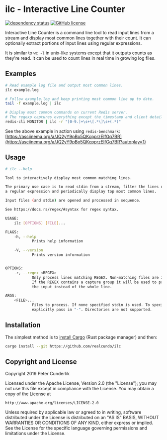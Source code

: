 # ilc - Interactive Line Counter
[![dependency status](https://deps.rs/repo/github/realcundo/ilc/status.svg)](https://deps.rs/repo/github/realcundo/ilc)
[![GitHub license](https://img.shields.io/github/license/realcundo/ilc)](https://github.com/realcundo/ilc/blob/master/LICENSE)

Interactive Line Counter is a command line tool to read input lines from a stream and display most common lines together with their count. It can optionally extract portions of input lines using regular expressions.

It is similar to `wc -l` in unix-like systems except that it outputs counts as they're read. It can be used to count lines in real time in growing log files.

## Examples

```bash
# Read example log file and output most common lines.
ilc example.log
```
```bash
# Follow example.log and keep printing most common line up to date.
tail -f example.log | ilc
```
```bash
# Display most common commands on current Redis server.
# The regexp captures everything except the timestamp and client details.
redis-cli MONITOR | ilc -r "[0-9.]+\s+\[.*\]\s+(.*)"
```
See the above example in action using `redis-benchmark`:
[https://asciinema.org/a/JQ2yY9pBo5QKcpprzEIfGq7BR](https://asciinema.org/a/JQ2yY9pBo5QKcpprzEIfGq7BR?autoplay=1)

## Usage

```bash
# ilc --help

Tool to interactively display most common matching lines.

The primary use case is to read stdin from a stream, filter the lines using
a regular expression and periodically display top most common lines.

Input files (and stdin) are opened and processed in sequence.

See https://docs.rs/regex/#syntax for regex syntax.

USAGE:
    ilc [OPTIONS] [FILE]...

FLAGS:
    -h, --help       
            Prints help information

    -V, --version    
            Prints version information


OPTIONS:
    -r, --regex <REGEX>    
            Only process lines matching REGEX. Non-matching files are ignored.
            If the REGEX contains a capture group it will be used to process
            the input instead of the whole line.

ARGS:
    <FILE>...    
            Files to process. If none specified stdin is used. To specify stdin
            explicitly pass in "-". Directories are not supported.
```

## Installation

The simplest method is to [install Cargo]((https://doc.rust-lang.org/cargo/getting-started/installation.html)) (Rust package manager) and then:
```bash
cargo install --git https://github.com/realcundo/ilc
```

## Copyright and License

Copyright 2019 Peter Cunderlik

Licensed under the Apache License, Version 2.0 (the "License"); you may not use this file except in compliance with the License.
You may obtain a copy of the License at

    http://www.apache.org/licenses/LICENSE-2.0

Unless required by applicable law or agreed to in writing, software distributed under the License is distributed on an "AS IS" BASIS, WITHOUT WARRANTIES OR CONDITIONS OF ANY KIND, either express or implied. See the License for the specific language governing permissions and limitations under the License.
